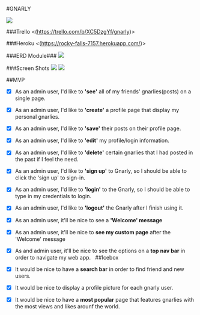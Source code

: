 #GNARLY

![](https://i.imgur.com/khfVsRM.png)

###Trello
<(https://trello.com/b/XC5DzgYf/gnarly)>

###Heroku
<(https://rocky-falls-7157.herokuapp.com/)>

###ERD Module###
![](https://i.imgur.com/y9gTQkW.jpg)

###Screen Shots
![](https://i.imgur.com/hfnq0Zq.jpg)
![](https://i.imgur.com/8XnOXqf.jpg)

##MVP
​
- [x] As an admin user, I'd like to **'see'** all of my friends' gnarlies(posts) on a single page.
​
- [x] As an admin user, I'd like to **'create'** a profile page that display my personal gnarlies.

- [x] As an admin user, I'd like to **'save'** their posts on their profile page.
​
- [x] As an admin user, I'd like to **'edit'** my profile/login information.
​
- [x] As an admin user, I'd like to **'delete'** certain gnarlies that I had posted in the past if I feel the need.
​
- [x] As an admin user, I'd like to **'sign up'** to Gnarly, so I should be able to click the 'sign up' to sign-in.
​
- [x] As an admin user, I'd like to **'login'** to the Gnarly, so I should be able to type in my credentials to login.
​
- [x] As an admin user, I'd like to **'logout'** the Gnarly after I finish using it.
​
- [x] As an admin user, it'll be nice to see a **'Welcome' message**
​
- [x] As an admin user, it'll be nice to **see my custom page** after the 'Welcome' message
​
- [x] As and admin user, it'll be nice to see the options on a **top nav bar** in order to navigate my web app.
​
​
##Icebox
​
- [x] It would be nice to have a **search bar** in order to find friend and new users.
​
- [x] It would be nice to display a profile picture for each gnarly user.
​
- [x] It would be nice to have a **most popular** page that features gnarlies with the most views and likes arounf the world.
